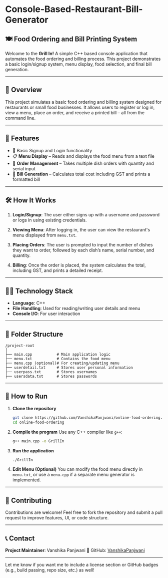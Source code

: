 # Console-Based-Restaurant-Bill-Generator
## 🍽️ Food Ordering and Bill Printing System

Welcome to the **Grill In!** A simple C++ based console application that automates the food ordering and billing process. This project demonstrates a basic login/signup system, menu display, food selection, and final bill generation.

---

## 📌 Overview

This project simulates a basic food ordering and billing system designed for restaurants or small food businesses. It allows users to register or log in, view a menu, place an order, and receive a printed bill – all from the command line.

---

## 🚀 Features

* 🔐 Basic Signup and Login functionality
* 📋 **Menu Display** – Reads and displays the food menu from a text file
* 🛒 **Order Management** – Takes multiple dish orders with quantity and serial input
* 🧾 **Bill Generation** – Calculates total cost including GST and prints a formatted bill

---

## 🛠️ How It Works

1. **Login/Signup**:
   The user either signs up with a username and password or logs in using existing credentials.

2. **Viewing Menu**:
   After logging in, the user can view the restaurant's menu displayed from `menu.txt`.

3. **Placing Orders**:
   The user is prompted to input the number of dishes they want to order, followed by each dish’s name, serial number, and quantity.

4. **Billing**:
   Once the order is placed, the system calculates the total, including GST, and prints a detailed receipt.

---

## 🧑‍💻 Technology Stack

* **Language**: C++
* **File Handling**: Used for reading/writing user details and menu
* **Console I/O**: For user interaction

---

## 📁 Folder Structure

```
/project-root
│
├── main.cpp           # Main application logic
├── menu.txt           # Contains the food menu
├── menu.cpp (optional)# For creating/updating menu
├── userdetail.txt     # Stores user personal information
├── userpass.txt       # Stores usernames
├── usersdata.txt      # Stores passwords
```

---

## 🧪 How to Run

1. **Clone the repository**

   ```bash
   git clone https://github.com/VanshikaPanjwani/online-food-ordering.git
   cd online-food-ordering
   ```

2. **Compile the program**
   Use any C++ compiler like `g++`:

   ```bash
   g++ main.cpp -o GrillIn
   ```

3. **Run the application**

   ```bash
   ./GrillIn
   ```

4. **Edit Menu (Optional)**
   You can modify the food menu directly in `menu.txt`, or use a `menu.cpp` if a separate menu generator is implemented.

---

## 🙌 Contributing

Contributions are welcome!
Feel free to fork the repository and submit a pull request to improve features, UI, or code structure.

---

## 📞 Contact

**Project Maintainer**: Vanshika Panjwani
🔗 GitHub: [VanshikaPanjwani](https://github.com/VanshikaPanjwani)

---

Let me know if you want me to include a license section or GitHub badges (e.g., build passing, repo size, etc.) as well!
